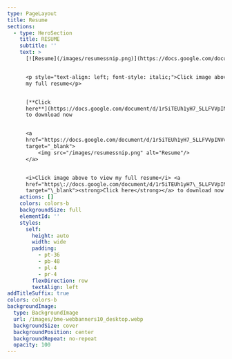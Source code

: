 ```yaml
---
type: PageLayout
title: Resume
sections:
  - type: HeroSection
    title: RESUME
    subtitle: ''
    text: >
      [![Resume](/images/resumessnip.png)](https://docs.google.com/document/d/1r5iTEUh1yH7_5LLFVVpINVvuYnWxt2r1/preview?tab=t.0)


      <p style="text-align: left; font-style: italic;">Click image above to view
      my full resume</p>


      [**Click
      here**](https://docs.google.com/document/d/1r5iTEUh1yH7_5LLFVVpINVvuYnWxt2r1/export?format=pdf)
      to download now


      <a
      href="https://docs.google.com/document/d/1r5iTEUh1yH7_5LLFVVpINVvuYnWxt2r1/preview?tab=t.0"
      target="_blank">
          <img src="/images/resumessnip.png" alt="Resume"/>
      </a>


      <i>Click image above to view my full resume</i> <a
      href="https\://docs.google.com/document/d/1r5iTEUh1yH7\_5LLFVVpINVvuYnWxt2r1/export?format=pdf"
      target="\_blank"><strong>Click here</strong></a> to download now
    actions: []
    colors: colors-b
    backgroundSize: full
    elementId: ''
    styles:
      self:
        height: auto
        width: wide
        padding:
          - pt-36
          - pb-48
          - pl-4
          - pr-4
        flexDirection: row
        textAlign: left
addTitleSuffix: true
colors: colors-b
backgroundImage:
  type: BackgroundImage
  url: /images/bme-webbanners10_desktop.webp
  backgroundSize: cover
  backgroundPosition: center
  backgroundRepeat: no-repeat
  opacity: 100
---
```

